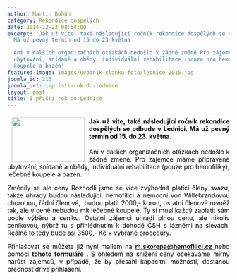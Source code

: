 ```yaml
---
author: Martin Bohůn
category: Rekondice dospělých
date: 2014-12-23 08:54:00
excerpt: 'Jak už víte, také následující ročník rekondice dospělých se odbude v Lednici
  Má už pevný termín od 15 do 23 května

  Ani v dalších organizačních otázkách nedošlo k žádné změně Pro zájemce máme připravené
  ubytování, snídaně a obědy, individuální rehabilitace (pouze pro hemofiliky), léčebné
  koupele a bazén'
featured-image: images/uvodnik-clanku-foto/lednice_2015.jpg
joomla_id: 213
joomla_url: i-pristi-rok-do-lednice
layout: post
title: I příští rok do Lednice
---
```


<h4 style="text-align: justify;">
 <span style="color: #000000;">
  <img border="0" height="100" src="{{ site.baseurl }}/images/uvodnik-clanku-foto/lednice_2015.jpg" style="float: left; margin-left: 10px; margin-right: 10px;" width="165"/>
 </span>
 <span style="color: #000000;">
  Jak už víte, také následující ročník rekondice dospělých se odbude v Lednici. Má už pevný termín od 15. do 23. května.
 </span>
</h4>
<p style="text-align: justify;">
 <span style="color: #000000;">
  Ani v dalších organizačních otázkách nedošlo k žádné změně. Pro zájemce máme připravené ubytování, snídaně a obědy, individuální rehabilitace (pouze pro hemofiliky), léčebné koupele a bazén.
 </span>
</p>
<p style="text-align: justify;">
 <span style="color: #000000;">
  Změnily se ale ceny Rozhodli jsme se více zvýhodnit platící členy svazu, takže úhrady budou následující: hemofilici a nemocní von Willebrandovou chorobou, řádní členové,  budou platit 2000,- korun, ostatní členové rovněž tak, ale v ceně nebudou mít léčebné koupele. Ty si musí každý zaplatit sám podle výběru a ceníku. Ostatní zájemci uhradí plnou cenu, ale nikoliv ceníkovou, nýbrž tu s přihlédnutím k dohodě ČSH s lázněmi na slevách. Reálně to tedy bude asi 3500,- Kč + vybrané procedury.
 </span>
</p>
<p style="text-align: justify;">
 <span style="color: #000000;">
  Přihlašovat se můžete již nyní mailem na
 </span>
 <strong>
  <a href="mailto:m.skorepa@hemofilici.cz" target="_blank">
   m.skorepa@hemofilici.cz
  </a>
 </strong>
 <span style="color: #000000;">
  nebo pomocí
 </span>
 <strong>
  <a href="index.php/cs/?option=com_chronoforms&amp;chronoform=PrihlaskaLednice-2015" title="Lednice 2015">
   tohoto formuláře
  </a>
  .
 </strong>
 <span style="color: #000000;">
  S ohledem na snížení ceny očekáváme mírný nárůst zájemců, v případě, že by přesáhl kapacitní možnosti, dostanou přednost dříve přihlášení.
 </span>
</p>